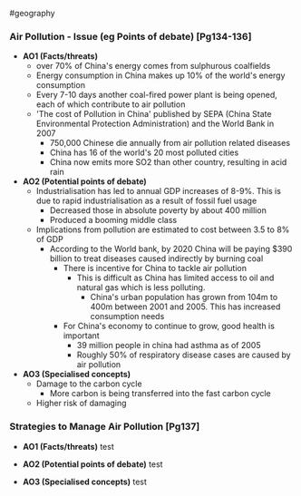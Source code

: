 #geography

### Air Pollution - Issue (eg Points of debate) [Pg134-136]
- **AO1 (Facts/threats)**
    - over 70% of China's energy comes from sulphurous coalfields
    - Energy consumption in China makes up 10% of the world's energy consumption
    - Every 7-10 days another coal-fired power plant is being opened, each of which contribute to air pollution
    - 'The cost of Pollution in China' published by SEPA (China State Environmental Protection Administration) and the World Bank in 2007
        - 750,000 Chinese die annually from air pollution related diseases
        - China has 16 of the world's 20 most polluted cities
        - China now emits more SO2 than other country, resulting in acid rain
- **AO2 (Potential points of debate)**
    - Industrialisation has led to annual GDP increases of 8-9%. This is due to rapid industrialisation as a result of fossil fuel usage
        - Decreased those in absolute poverty by about 400 million
        - Produced a booming middle class
    - Implications from pollution are estimated to cost between 3.5 to 8% of GDP
        - According to the World bank, by 2020 China will be paying $390 billion to treat diseases caused indirectly by burning coal
            - There is incentive for China to tackle air pollution
                - This is difficult as China has limited access to oil and natural gas which is less polluting.
                    - China's urban population has grown from 104m to 400m between 2001 and 2005. This has increased consumption needs
            - For China's economy to continue to grow, good health is important
                - 39 million people in china had asthma as of 2005
                - Roughly 50% of respiratory disease cases are caused by air pollution
- **AO3 (Specialised concepts)**
    - Damage to the carbon cycle
        - More carbon is being transferred into the fast carbon cycle
    - Higher risk of damaging

### Strategies to Manage Air Pollution [Pg137]
- **AO1 (Facts/threats)**
    test

- **AO2 (Potential points of debate)**
    test

- **AO3 (Specialised concepts)**
    test
